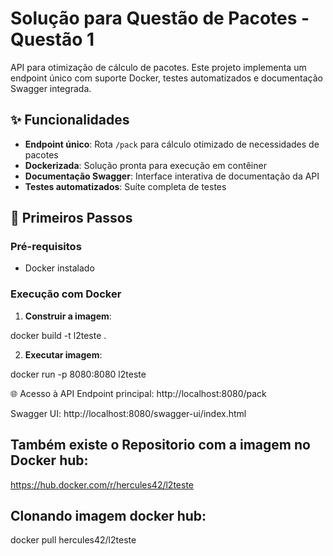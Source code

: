 # Solução para Questão de Pacotes - Questão 1

API para otimização de cálculo de pacotes. Este projeto implementa um endpoint único com suporte Docker, testes automatizados e documentação Swagger integrada.

## ✨ Funcionalidades

- **Endpoint único**: Rota `/pack` para cálculo otimizado de necessidades de pacotes
- **Dockerizada**: Solução pronta para execução em contêiner
- **Documentação Swagger**: Interface interativa de documentação da API
- **Testes automatizados**: Suíte completa de testes

## 🚀 Primeiros Passos

### Pré-requisitos
- Docker instalado

### Execução com Docker

1. **Construir a imagem**:
   
docker build -t l2teste .

2. **Executar imagem**:

docker run -p 8080:8080 l2teste

🌐 Acesso à API
Endpoint principal: http://localhost:8080/pack

Swagger UI: http://localhost:8080/swagger-ui/index.html
## Também existe o Repositorio com a imagem no Docker hub: 

https://hub.docker.com/r/hercules42/l2teste

## Clonando imagem docker hub:

docker pull hercules42/l2teste
